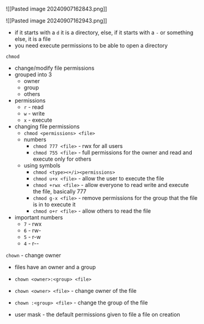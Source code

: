 ![[Pasted image 20240907162843.png]]

![[Pasted image 20240907162943.png]]
- if it starts with a `d` it is a directory, else, if it starts with a `-` or something else, it is a file
- you need execute permissions to be able to open a directory

`chmod`
- change/modify file permissions
- grouped into 3
	- owner
	- group
	- others
- permissions
	- `r` - read
	- `w` - write
	- `x` - execute
- changing file permissions
	- `chmod <permissions> <file>`
	- numbers
		- `chmod 777 <file>` - rwx for all users
		- `chmod 755 <file>` - full permissions for the owner and read and execute only for others
	- using symbols
		- `chmod <type><+/i><permissions>`
		- `chmod u+x <file>` - allow the user to execute the file
		- `chmod +rwx <file>` - allow everyone to read write and execute the file, basically 777
		- `chmod g-x <file>` - remove permissions for the group that the file is in to execute it 
		- `chmod o+r <file>` - allow others to read the file
- important numbers
	- `7` - rwx
	- `6` - rw-
	- `5` - r-w
	- `4` - r--

`chown` - change owner
- files have an owner and a group
- `chown <owner>:<group> <file>`
- `chown <owner> <file>` - change owner of the file
- `chown :<group> <file>` - change the group of the file

- user mask - the default permissions given to file a file on creation